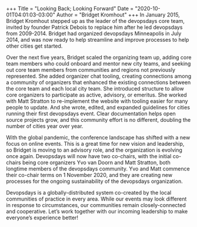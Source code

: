 +++
Title = "Looking Back; Looking Forward"
Date = "2020-10-01T04:01:03-03:00"
Author = "Bridget Kromhout"
+++
In January 2015, Bridget Kromhout stepped up as the leader of the devopsdays core team, invited by founder Patrick Debois to replace him after he led devopsdays from 2009-2014. Bridget had organized devopsdays Minneapolis in July 2014, and was now ready to help streamline and improve processes to help other cities get started.

Over the next five years, Bridget scaled the organizing team up, adding core team members who could onboard and mentor new city teams, and seeking out core team members from communities and regions not previously represented. She added organizer chat tooling, creating connections among a community of organizers that enhanced the existing connections between the core team and each local city team. She introduced structure to allow core organizers to participate as active, advisory, or emeritus. She worked with Matt Stratton to re-implement the website with tooling easier for many people to update. And she wrote, edited, and expanded guidelines for cities running their first devopsdays event. Clear documentation helps open source projects grow, and this community effort is no different, doubling the number of cities year over year. 

With the global pandemic, the conference landscape has shifted with a new focus on online events. This is a great time for new vision and leadership, so Bridget is moving to an advisory role, and the organization is evolving once again. Devopsdays will now have two co-chairs, with the initial co-chairs being core organizers Yvo van Doorn and Matt Stratton, both longtime members of the devopsdays community. Yvo and Matt commence their co-chair terms on 1 November 2020, and they are creating new processes for the ongoing sustainability of the devopsdays organization.

Devopsdays is a globally-distributed system co-created by the local communities of practice in every area. While our events may look different in response to circumstances, our communities remain closely-connected and cooperative. Let’s work together with our incoming leadership to make everyone’s experience better!
